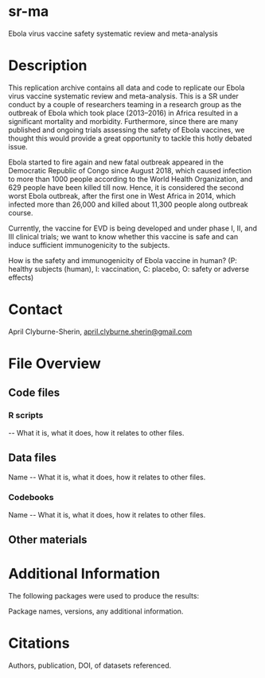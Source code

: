# sr-ma
Ebola virus vaccine safety systematic review and meta-analysis

# Description
This replication archive contains all data and code to replicate our Ebola virus vaccine systematic review and meta-analysis. This is a SR under conduct by a couple of researchers teaming in a research group as the outbreak of Ebola which took place (2013–2016) in Africa resulted in a significant mortality and morbidity. Furthermore, since there are many published and ongoing trials assessing the safety of Ebola vaccines, we thought this would provide a great opportunity to tackle this hotly debated issue.

Ebola started to fire again and new fatal outbreak appeared in the Democratic Republic of Congo since August 2018, which caused infection to more than 1000 people according to the World Health Organization, and 629 people have been killed till now. Hence, it is considered the second worst Ebola outbreak, after the first one in West Africa in 2014, which infected more than 26,000 and killed about 11,300 people along outbreak course.

Currently, the vaccine for EVD is being developed and under phase I, II, and III clinical trials; we want to know whether this vaccine is safe and can induce sufficient immunogenicity to the subjects.

How is the safety and immunogenicity of Ebola vaccine in human? (P: healthy subjects (human), I: vaccination, C: placebo, O: safety or adverse effects)

# Contact
April Clyburne-Sherin, april.clyburne.sherin@gmail.com

# File Overview

## Code files

### R scripts

 -- What it is, what it does, how it relates to other files.

## Data files
Name -- What it is, what it does, how it relates to other files.

### Codebooks
Name -- What it is, what it does, how it relates to other files.

## Other materials

# Additional Information
The following packages were used to produce the results:

Package names, versions, any additional information.
 
# Citations
Authors, publication, DOI, of datasets referenced.

